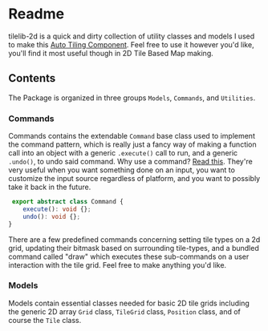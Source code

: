 # Readme

tilelib-2d is a quick and dirty collection of utility classes and models I used to make this [Auto Tiling Component](keagentcreative.com/blog/auto-tiling-1). Feel free to use it however you'd like, you'll find it most useful though in 2D Tile Based Map making.

## Contents

The Package is organized in three groups `Models`, `Commands`, and `Utilities`. 

### Commands

Commands contains the extendable `Command` base class used to implement the command pattern, which is really just a fancy way of making a function call into an object with a generic `.execute()` call to run, and a generic `.undo()`, to undo said command. Why use a command? [Read this](https://gameprogrammingpatterns.com/command.html). They're very useful when you want something done on an input, you want to customize the input source regardless of platform, and you want to possibly take it back in the future.

```ts
 export abstract class Command {
    execute(): void {};
    undo(): void {};
}
```

There are a few predefined commands concerning setting tile types on a 2d grid, updating their bitmask based on surrounding tile-types, and a bundled command called "draw" which executes these sub-commands on a user interaction with the tile grid. Feel free to make anything you'd like.

### Models

Models contain essential classes needed for basic 2D tile grids including the generic 2D array `Grid` class, `TileGrid` class, `Position` class,
and of course the `Tile` class. 
